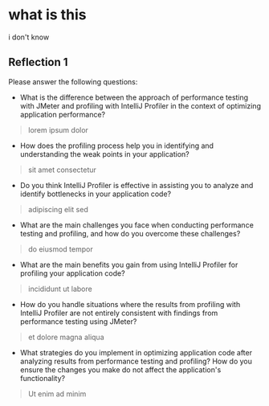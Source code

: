 # what is this

i don't know

## Reflection 1
Please answer the following questions:
- What is the difference between the approach of performance testing with JMeter and profiling with IntelliJ Profiler in the context of optimizing application performance?
> lorem ipsum dolor
- How does the profiling process help you in identifying and understanding the weak points in your application?
> sit amet consectetur
- Do you think IntelliJ Profiler is effective in assisting you to analyze and identify bottlenecks in your application code?
> adipiscing elit sed
- What are the main challenges you face when conducting performance testing and profiling, and how do you overcome these challenges?
> do eiusmod tempor
- What are the main benefits you gain from using IntelliJ Profiler for profiling your application code?
> incididunt ut labore
- How do you handle situations where the results from profiling with IntelliJ Profiler are not entirely consistent with findings from performance testing using JMeter?
> et dolore magna aliqua
- What strategies do you implement in optimizing application code after analyzing results from performance testing and profiling? How do you ensure the changes you make do not affect the application's functionality?
> Ut enim ad minim